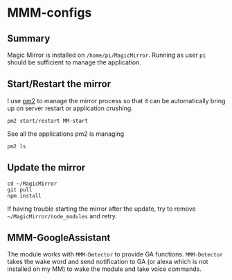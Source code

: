 # MMM-configs

## Summary
Magic Mirror is installed on `/home/pi/MagicMirror`. 
Running as user `pi` should be sufficient to manage the application.

## Start/Restart the mirror
I use [pm2](https://pm2.keymetrics.io/docs/usage/quick-start/) to manage the mirror process so that it can be automatically bring up on server restart or application crushing. 
```
pm2 start/restart MM-start
```
See all the applications pm2 is managing
```
pm2 ls
```

## Update the mirror
```
cd ~/MagicMirror
git pull
npm install
```

If having trouble starting the mirror after the update, try to remove `~/MagicMirror/node_modules` and retry. 

## MMM-GoogleAssistant 
The module works with `MMM-Detector` to provide GA functions. 
`MMM-Detector` takes the wake word and send notification to GA (or alexa which is not installed on my MM) to wake the module and take voice commands. 

